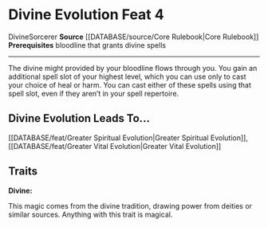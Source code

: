 ﻿---
feat: Divine Evolution
id: '611'
leads_to: '[[DATABASE/feat/Greater Spiritual Evolution|Greater Spiritual Evolution]]
  , [[DATABASE/feat/Greater Vital Evolution|Greater Vital Evolution]]'
level: '4'
name: Divine Evolution
prerequisite: bloodline that grants divine spells
rarity: Common
source: '[[DATABASE/source/Core Rulebook|Core Rulebook]]'
trait:
- '[[DATABASE/trait/Divine|Divine]]'
- '[[DATABASE/trait/Sorcerer|Sorcerer]]'
type: Feat

---
# Divine Evolution <span class="item-type">Feat 4</span>

<span class="item-trait">Divine</span><span class="item-trait">Sorcerer</span>
**Source** [[DATABASE/source/Core Rulebook|Core Rulebook]] 
**Prerequisites** bloodline that grants divine spells

---
The divine might provided by your bloodline flows through you. You gain an additional spell slot of your highest level, which you can use only to cast your choice of heal or harm. You can cast either of these spells using that spell slot, even if they aren’t in your spell repertoire.

## Divine Evolution Leads To...

[[DATABASE/feat/Greater Spiritual Evolution|Greater Spiritual Evolution]], [[DATABASE/feat/Greater Vital Evolution|Greater Vital Evolution]]

## Traits

**Divine:**

This magic comes from the divine tradition, drawing power from deities or similar sources. Anything with this trait is magical.
